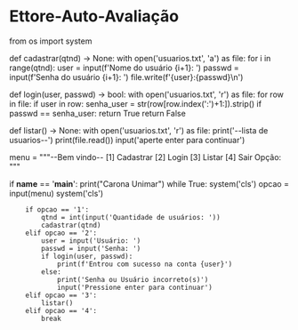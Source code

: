 # Ettore-Auto-Avaliação
from os import system

def cadastrar(qtnd) -> None:
    with open('usuarios.txt', 'a') as file:
        for i in range(qtnd):
            user = input(f'Nome do usuário {i+1}: ')
            passwd = input(f'Senha do usuário {i+1}: ')
            file.write(f'{user}:{passwd}\n')

def login(user, passwd) -> bool:
    with open('usuarios.txt', 'r') as file:
        for row in file:
            if user in row:
                senha_user = str(row[row.index(':')+1:]).strip()
                if passwd == senha_user:
                    return True
        return False

def listar() -> None:
    with open('usuarios.txt', 'r') as file:
        print('--lista de usuarios--')
        print(file.read())
    input('aperte enter para continuar')

menu = """--Bem vindo--
[1] Cadastrar
[2] Login
[3] Listar
[4] Sair
Opção: """

if __name__ == '__main__':
    print("Carona Unimar")
    while True:
        system('cls')
        opcao = input(menu)
        system('cls')

        if opcao == '1':
            qtnd = int(input('Quantidade de usuários: '))
            cadastrar(qtnd)
        elif opcao == '2':
            user = input('Usuário: ')
            passwd = input('Senha: ')
            if login(user, passwd):
                print(f'Entrou com sucesso na conta {user}')
            else:
                print('Senha ou Usuário incorreto(s)')
                input('Pressione enter para continuar')
        elif opcao == '3':
            listar()
        elif opcao == '4':
            break
